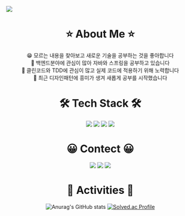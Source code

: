 <a href="https://hits.seeyoufarm.com"><img src="https://hits.seeyoufarm.com/api/count/incr/badge.svg?url=https%3A%2F%2Fgithub.com%2F%2508taebong98%2Fhit-counter&count_bg=%2397DEFF&title_bg=%2362CDFF&icon=github.svg&icon_color=%23E7E7E7&title=hits&edge_flat=false"/></a>
</div>

<h1 align="center"> ⭐️ About Me ⭐️ </h1>
<div align="left">
  


<div align="center">
  😁 모르는 내용을 찾아보고 새로운 기술을 공부하는 것을 좋아합니다  <br>
  💪 백엔드분야에 관심이 많아 자바와 스프링을 공부하고 있습니다    <br>
  🤔 클린코드와 TDD에 관심이 많고 실제 코드에 적용하기 위해 노력합니다 <br>
  🌱 최근 디자인패턴에 흥미가 생겨 새롭게 공부를 시작했습니다 <br>
</div>

<h1 align="center"> 🛠 Tech Stack 🛠 </h1>
<div align="center"><img src="https://img.shields.io/badge/Python-3766AB?style=flat-square&logo=Python&logoColor=white"/></a> <img src="https://img.shields.io/badge/Java-red?style=flat-square&logo=Java&logoColor=white"/></a> <img src="https://img.shields.io/badge/spring-brightgreen?style=flat-square&logo=Spring&logoColor=white"/></a> <img src="https://img.shields.io/badge/Mysql-E6B91E?style=flat-square&logo=MySql&logoColor=white"/></a>
</div>

<h1 align="center"> 😀 Contect 😀 </h1>
<div align="center"><a href="https://velog.io/@taebong98" target="_blank"><img src="https://img.shields.io/badge/TechBlog-20C997?style=flat-square&logo=velog&logoColor=white"/></a> <a href=https://www.notion.so/taebong98/3442ab3b91614ae5848feaa5ad3f1f6a?pvs=4 target="_blank"><img src="https://img.shields.io/badge/DevelopeNote-7ADB59?style=flat-square&logo=BookStack&logoColor=white"/></a> <img src="https://img.shields.io/badge/thk98k@naver.com-EA4335?style=flat-square&logo=Gmail&logoColor=white"/>
</div>

<h1 align="center"> 🐥 Activities 🐥 </h1>

<div align="center">
  
![Anurag's GitHub stats](https://github-readme-stats.vercel.app/api?username=taebong98&show_icons=true&theme=radical) 
[![Solved.ac Profile](http://mazassumnida.wtf/api/v2/generate_badge?boj=thk98k)](https://solved.ac/thk98k/)
</div>

